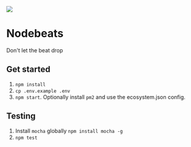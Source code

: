![](http://forthebadge.com/images/badges/built-by-hipsters.svg)

# Nodebeats
Don't let the beat drop

## Get started
1. `npm install`
2. `cp .env.example .env`
3. `npm start`. Optionally install `pm2` and use the ecosystem.json config.

## Testing
1. Install `mocha` globally `npm install mocha -g`
2. `npm test`
